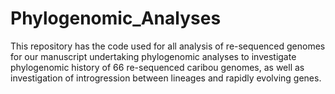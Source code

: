 # Phylogenomic_Analyses

This repository has the code used for all analysis of re-sequenced genomes for our manuscript undertaking phylogenomic analyses to investigate phylogenomic history of 66 re-sequenced caribou genomes, as well as investigation of introgression between lineages and rapidly evolving genes.
